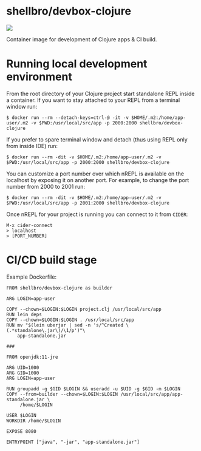 # shellbro/devbox-clojure

[![](https://img.shields.io/docker/cloud/build/shellbro/devbox-clojure)](https://hub.docker.com/r/shellbro/devbox-clojure/)

Container image for development of Clojure apps & CI build.

# Running local development environment

From the root directory of your Clojure project start standalone REPL inside
a container. If you want to stay attached to your REPL from a terminal window
run:

```
$ docker run --rm --detach-keys=ctrl-@ -it -v $HOME/.m2:/home/app-user/.m2 -v $PWD:/usr/local/src/app -p 2000:2000 shellbro/devbox-clojure
```

If you prefer to spare terminal window and detach (thus using REPL only
from inside IDE) run:

```
$ docker run --rm -dit -v $HOME/.m2:/home/app-user/.m2 -v $PWD:/usr/local/src/app -p 2000:2000 shellbro/devbox-clojure
```

You can customize a port number over which nREPL is available on the localhost
by exposing it on another port. For example, to change the port number from 2000
to 2001 run:

```
$ docker run --rm -dit -v $HOME/.m2:/home/app-user/.m2 -v $PWD:/usr/local/src/app -p 2001:2000 shellbro/devbox-clojure
```

Once nREPL for your project is running you can connect to it from `CIDER`:

```
M-x cider-connect
> localhost
> [PORT_NUMBER]
```

# CI/CD build stage

Example Dockerfile:

```
FROM shellbro/devbox-clojure as builder

ARG LOGIN=app-user

COPY --chown=$LOGIN:$LOGIN project.clj /usr/local/src/app
RUN lein deps
COPY --chown=$LOGIN:$LOGIN . /usr/local/src/app
RUN mv "$(lein uberjar | sed -n 's/^Created \(.*standalone\.jar\)/\1/p')"\
    app-standalone.jar

###

FROM openjdk:11-jre

ARG UID=1000
ARG GID=1000
ARG LOGIN=app-user

RUN groupadd -g $GID $LOGIN && useradd -u $UID -g $GID -m $LOGIN
COPY --from=builder --chown=$LOGIN:$LOGIN /usr/local/src/app/app-standalone.jar \
     /home/$LOGIN

USER $LOGIN
WORKDIR /home/$LOGIN

EXPOSE 8080

ENTRYPOINT ["java", "-jar", "app-standalone.jar"]
```
